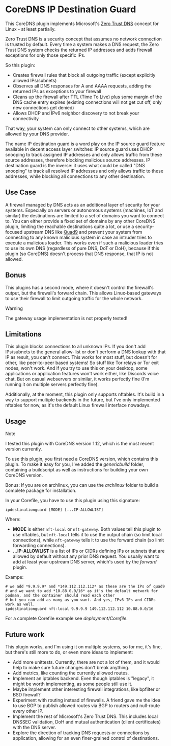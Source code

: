 # CoreDNS IP Destination Guard

This CoreDNS plugin implements Microsoft's [Zero Trust DNS](https://techcommunity.microsoft.com/t5/networking-blog/announcing-zero-trust-dns-private-preview/ba-p/4110366)
concept for Linux - at least partially.

Zero Trust DNS is a security concept that assumes no network connection is trusted by default. Every time a system makes
a DNS request, the Zero Trust DNS system checks the returned IP addresses and adds firewall exceptions for only those
specific IPs.

So this plugin:

* Creates firewall rules that block all outgoing traffic (except explicitly allowed IPs/subnets)
* Observes all DNS responses for A and AAAA requests, adding the returned IPs as exceptions to your firewall
* Cleans up the firewall after TTL (Time To Live) plus some margin of the DNS cache entry expires (existing connections
will not get cut off, only new connections get denied)
* Allows DHCP and IPv6 neighbor discovery to not break your connectivity

That way, your system can only connect to other systems, which are allowed by your DNS provider.

The name IP destination guard is a word play on the IP source guard feature available in decent access layer switches: IP
source guard uses DHCP snooping to track assigned IP addresses and only allows traffic from these source addresses, therefore
blocking malicious source addresses. IP destination guard is the inverse: it uses what could be called "DNS snooping" to track
all resolved IP addresses and only allows traffic to these addresses, while blocking all connections to any other destination.

## Use Case

A firewall managed by DNS acts as an additional layer of security for your systems. Especially on servers or autonomous systems
(machines, IoT and similar) the destinations are limited to a set of domains you want to connect to. You can either provide a
fixed set of domains by any other CoreDNS plugin, limiting the reachable destinations quite a lot, or use a security-focused
upstream DNS like [Quad9](https://quad9.net/) and prevent your system from connecting to any known malicious system in case an
intruder tries to execute a malicious loader. This works even if such a malicious loader tries to use its own DNS (regardless
of pure DNS, DoT or DoH), because if this plugin (so CoreDNS) doesn't process that DNS response, that IP is not allowed.

## Bonus

This plugins has a second mode, where it doesn't control the firewall's output, but the firewall's forward chain. This allows
Linux-based gateways to use their firewall to limit outgoing traffic for the whole network.

> [!WARNING]
> The gateway usage implementation is not properly tested!

## Limitations

This plugin blocks connections to all unknown IPs. If you don't add IPs/subnets to the general allow-list or don't perform a
DNS lookup with that IP as result, you can't connect. This works for most stuff, but doesn't for other, like peer-to-peer
based systems! So stuff like Tor relays or Tor exit nodes, won't work. And if you try to use this on your desktop, some
applications or application features won't work either, like Discords voice chat. But on casual webservers or similar, it works
perfectly fine (I'm running it on multiple servers perfectly fine).

Additionally, at the moment, this plugin only supports nftables. It's build in a way to support multiple backends in the future,
but I've only implemented nftables for now, as it's the default Linux firewall interface nowadays.

## Usage

> [!NOTE]
> I tested this plugin with CoreDNS version 1.12, which is the most recent version currently.

To use this plugin, you first need a CoreDNS version, which contains this plugin. To make it easy for you, I've added
the *genericbuild* folder, containing a buildscript as well as instructions for building your own CoreDNS version.

Bonus: If you are on archlinux, you can use the *archlinux* folder to build a complete package for installation.

In your Corefile, you have to use this plugin using this signature:

```
ipdestinationguard [MODE] [...IP-ALLOWLIST]
```

Where:

- **MODE** is either `nft-local` or `nft-gateway`. Both values tell this plugin to use nftables, but `nft-local` tells it to
use the output chain (so limit local connections), while `nft-gateway` tells it to use the forward chain (so limit forwarding
connections).
- **...IP-ALLOWLIST** is a list of IPs or CIDRs defining IPs or subnets that are allowed by default without any prior DNS
request. You usually want to add at least your upstream DNS server, which's used by the *forward* plugin.

Exampe:

```
# we add *9.9.9.9* and *149.112.112.112* as these are the IPs of quad9
# and we want to add *10.88.0.0/16* as it's the default network for podman, and the container should read each other
# but you can add as many as you want. And yes, IPv6 IPs and CIDRs work as well.
ipdestinationguard nft-local 9.9.9.9 149.112.112.112 10.88.0.0/16
```

For a complete Corefile example see *deployment/Corefile*.

## Future work

This plugin works, and I'm using it on multiple systems, so for me, it's fine, but there's still more to do, or even
more ideas to implement:

- Add more unittests. Currently, there are not a lot of them, and it would help to make sure future changes don't
break anything.
- Add metrics, like counting the currently allowed routes.
- Implement an iptables backend. Even though iptables is "legacy", it might be worth implementing, as some people
still use it.
- Maybe implement other interesting firewall integrations, like bpfilter or BSD firewall?
- Experiment with routing instead of firewalls. A friend gave me the idea to use BGP to publish allowed routes via
BGP to routers and null-route every other IP.
- Implement the rest of Microsoft's Zero Trust DNS. This includes local DNSSEC validation, DoH and mutual authentication
(client certificates) with the DNS server.
- Explore the direction of tracking DNS requests or connections by application, allowing for an even finer-grained
control of destinations.
